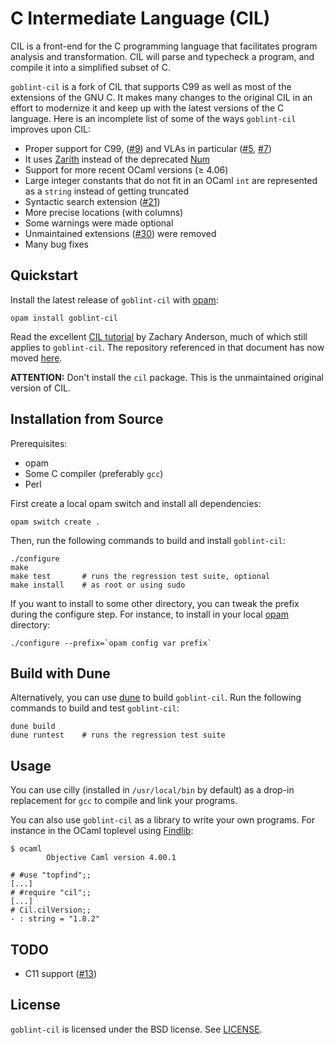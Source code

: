 C Intermediate Language (CIL)
============================

CIL is a front-end for the C programming language that facilitates
program analysis and transformation. CIL will parse and typecheck a
program, and compile it into a simplified subset of C.

`goblint-cil` is a fork of CIL that supports C99 as well as most of the
extensions of the GNU C. It makes many changes to the original CIL in an effort
to modernize it and keep up with the latest versions of the C language. Here is
an incomplete list of some of the ways `goblint-cil` improves upon CIL:
- Proper support for C99, ([#9][i9]) and VLAs in particular ([#5][i5], [#7][pr7])
- It uses [Zarith][zarith] instead of the deprecated [Num][num]
- Support for more recent OCaml versions (≥ 4.06)
- Large integer constants that do not fit in an OCaml `int` are represented as a
  `string` instead of getting truncated
- Syntactic search extension ([#21][pr21])
- More precise locations (with columns)
- Some warnings were made optional
- Unmaintained extensions ([#30][pr30]) were removed
- Many bug fixes

[zarith]: https://github.com/ocaml/Zarith
[num]: https://github.com/ocaml/num
[i5]: https://github.com/goblint/cil/issues/5
[pr7]: https://github.com/goblint/cil/pull/7
[i9]: https://github.com/goblint/cil/issues/9
[pr21]: https://github.com/goblint/cil/pull/21
[pr30]: https://github.com/goblint/cil/pull/30

Quickstart
----------

Install the latest release of `goblint-cil` with [opam][]:

    opam install goblint-cil

Read the excellent [CIL tutorial][tuto] by Zachary Anderson, much of which
still applies to `goblint-cil`. The repository referenced in that document has now moved [here][repo].

**ATTENTION:** Don't install the `cil` package. This is the unmaintained
original version of CIL.


[tuto]: https://web.eecs.umich.edu/~weimerw/2011-6610/reading/ciltut.pdf
[repo]: https://github.com/zanderso/cil-template

Installation from Source
------------------------

Prerequisites:
- opam
- Some C compiler (preferably `gcc`)
- Perl

First create a local opam switch and install all dependencies:

    opam switch create .

Then, run the following commands to build and install `goblint-cil`:

    ./configure
    make
    make test       # runs the regression test suite, optional
    make install    # as root or using sudo

If you want to install to some other directory, you can tweak the prefix
during the configure step.  For instance, to install in your local [opam][]
directory:

    ./configure --prefix=`opam config var prefix`

[opam]: https://opam.ocaml.org/

Build with Dune
---------------
Alternatively, you can use [dune] to build `goblint-cil`. Run the following
commands to build and test `goblint-cil`:

    dune build
    dune runtest    # runs the regression test suite

[dune]: https://github.com/ocaml/dune

Usage
-----

You can use cilly (installed in `/usr/local/bin` by default) as a drop-in
replacement for `gcc` to compile and link your programs.

You can also use `goblint-cil` as a library to write your own programs. For
instance in the OCaml toplevel using [Findlib][findlib]:

    $ ocaml
            Objective Caml version 4.00.1

    # #use "topfind";;
    [...]
    # #require "cil";;
    [...]
    # Cil.cilVersion;;
    - : string = "1.8.2"

[findlib]: http://projects.camlcity.org/projects/findlib.html

TODO
----

- C11 support ([#13][i13])

[i13]: https://github.com/goblint/cil/issues/13

License
-------
`goblint-cil` is licensed under the BSD license. See [LICENSE][license].

[license]: https://github.com/goblint/cil/blob/develop/LICENSE
